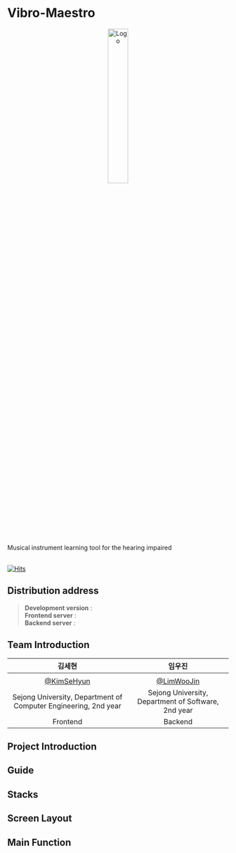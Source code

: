 # Vibro-Maestro

<div align=center width="200" height="200"> 
<img src="https://github.com/Vibro-Maestro/Vibro-Maestro/assets/129643532/66c52862-f056-44f1-ac38-f8495c313f87" alt="Logo" width="30%" height="30%">

</div>

<div>Musical instrument learning tool for the hearing impaired</div> <br>

[![Hits](https://hits.seeyoufarm.com/api/count/incr/badge.svg?url=https%3A%2F%2Fgithub.com%2FVibro-Maestro&count_bg=%23FFD2D2&title_bg=%237DB9B6&icon=tinder.svg&icon_color=%23FFFFFF&title=hits&edge_flat=false)](https://hits.seeyoufarm.com)

## Distribution address
> **Development version** : <br>
> **Frontend server** : <br>
> **Backend server** : <br>

## Team Introduction
|      김세현       |          임우진         |                                                                                                                            
| :------------------------------------------------------------------------------: | :---------------------------------------------------------------------------------------------------------------------------------------------------: | 
|        |                          |   
|   [@KimSeHyun](https://github.com/sehxxnee)   |    [@LimWooJin](https://github.com/IdeaBank)  |  
| Sejong University, Department of Computer Engineering, 2nd year | Sejong University, Department of Software, 2nd year |   
|   Frontend   |    Backend  |  

## Project Introduction 

## Guide

## Stacks

## Screen Layout

## Main Function
